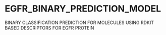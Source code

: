 # EGFR_BINARY_PREDICTION_MODEL
BINARY CLASSIFICATION PREDICTION FOR MOLECULES USING RDKIT BASED DESCRIPTORS FOR EGFR PROTEIN
